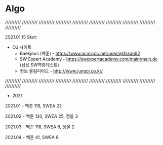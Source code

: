 # Algo

 ////////// ////////// ////////// ////////// ////////// ////////// ////////// ////////// ////////// //////////

2021.01.15 Start

* OJ 사이트
  * Baekjoon (백준) - https://www.acmicpc.net/user/qkfskan82
  * SW Expert Academy - https://swexpertacademy.com/main/main.do    (삼성 SW역량테스트)
  * 정보 올림피아드 - http://www.jungol.co.kr/
 
 ////////// ////////// ////////// ////////// ////////// ////////// ////////// ////////// ////////// //////////
 
 * 2021

2021.01 - 백준 119, SWEA 22

2021.02 - 백준 130, SWEA 25, 정올 3

2021.03 - 백준 118, SWEA 6, 정올 2

2021.04 - 백준 41, SWEA 8

